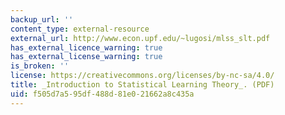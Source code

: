 ```yaml
---
backup_url: ''
content_type: external-resource
external_url: http://www.econ.upf.edu/~lugosi/mlss_slt.pdf
has_external_licence_warning: true
has_external_license_warning: true
is_broken: ''
license: https://creativecommons.org/licenses/by-nc-sa/4.0/
title: _Introduction to Statistical Learning Theory_. (PDF)
uid: f505d7a5-95df-488d-81e0-21662a8c435a
---
```

